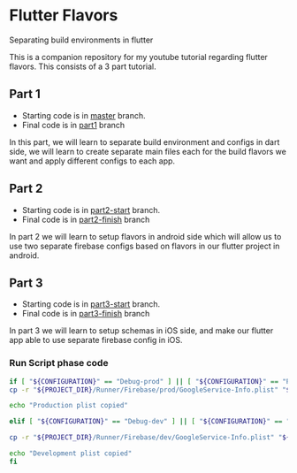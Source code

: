 # Flutter Flavors
Separating build environments in flutter

This is a companion repository for my youtube tutorial regarding flutter flavors. This consists of a 3 part tutorial.

## Part 1
- Starting code is in [master](https://github.com/lohanidamodar/flutter_flavors/tree/master) branch.
- Final code is in [part1](https://github.com/lohanidamodar/flutter_flavors/tree/part1) branch

In this part, we will learn to separate build environment and configs in dart side, we will learn to create separate main files each for the build flavors we want and apply different configs to each app.

## Part 2
- Starting code is in [part2-start](https://github.com/lohanidamodar/flutter_flavors/tree/part2-start) branch.
- Final code is in [part2-finish](https://github.com/lohanidamodar/flutter_flavors/tree/part2-finish) branch

In part 2 we will learn to setup flavors in android side which will allow us to use two separate firebase configs based on flavors in our flutter project in android.

## Part 3
- Starting code is in [part3-start](https://github.com/lohanidamodar/flutter_flavors/tree/part3-start) branch.
- Final code is in [part3-finish](https://github.com/lohanidamodar/flutter_flavors/tree/part3-finish) branch

In part 3 we will learn to setup schemas in iOS side, and make our flutter app able to use separate firebase config in iOS. 

### Run Script phase code
```bash
if [ "${CONFIGURATION}" == "Debug-prod" ] || [ "${CONFIGURATION}" == "Release-prod" ] || [ "${CONFIGURATION}" == "Release" ]; then
cp -r "${PROJECT_DIR}/Runner/Firebase/prod/GoogleService-Info.plist" "${PROJECT_DIR}/Runner/GoogleService-Info.plist"

echo "Production plist copied"

elif [ "${CONFIGURATION}" == "Debug-dev" ] || [ "${CONFIGURATION}" == "Release-dev" ] || [ "${CONFIGURATION}" == "Debug" ]; then

cp -r "${PROJECT_DIR}/Runner/Firebase/dev/GoogleService-Info.plist" "${PROJECT_DIR}/Runner/GoogleService-Info.plist"

echo "Development plist copied"
fi
```